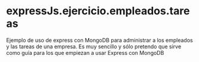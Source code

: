 # expressJs.ejercicio.empleados.tareas
Ejemplo de uso de express con MongoDB para administrar a los empleados y las tareas de una empresa. Es muy sencillo y sólo pretendo que sirve como guía para los que empiezan a usar Express con MongoDB
